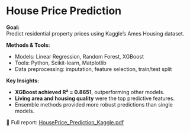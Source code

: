 # House Price Prediction

**Goal:**  
Predict residential property prices using Kaggle’s Ames Housing dataset.  

**Methods & Tools:**  
- Models: Linear Regression, Random Forest, XGBoost  
- Tools: Python, Scikit-learn, Matplotlib  
- Data preprocessing: imputation, feature selection, train/test split  

**Key Insights:**  
- **XGBoost achieved R² = 0.8651**, outperforming other models.  
- **Living area and housing quality** were the top predictive features.  
- Ensemble methods provided more robust predictions than single models.  

📄 Full report: [HousePrice_Prediction_Kaggle.pdf](HousePrice_Prediction_Kaggle.pdf)  
